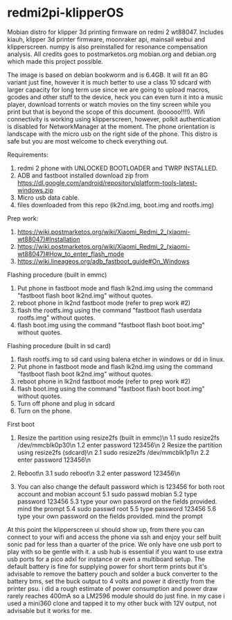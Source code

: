 # redmi2pi-klipperOS
Mobian distro for klipper 3d printing firmware on redmi 2 wt88047.
Includes kiauh, klipper 3d printer firmware, moonraker api, mainsail webui and klipperscreen.
numpy is also preinstalled for resonance compensation analysis.
All credits goes to postmarketos.org mobian.org and debian.org which made this project possible.

The image is based on debian bookworm and is 6.4GB. It will fit an 8G variant just fine, however it is much better to use a class 10 sdcard with larger capacity for long term use since we are going to upload macros, gcodes and other stuff to the device, heck you can even turn it into a music player, download torrents or watch movies on the tiny screen while you print but that is beyond the scope of this document. (booooo!!!!). Wifi connectivity is working using klipperscreen, however, polkit authentication is disabled for NetworkManager at the moment. The phone orientation is landscape with the micro usb on the right side of the phone. This distro is safe but you are most welcome to check everything out.

Requirements:
1. redmi 2 phone with UNLOCKED BOOTLOADER and TWRP INSTALLED.
2. ADB and fastboot installed download zip from https://dl.google.com/android/repository/platform-tools-latest-windows.zip
3. Micro usb data cable.
4. files downloaded from this repo (lk2nd.img, boot.img and rootfs.img)

Prep work:
1. https://wiki.postmarketos.org/wiki/Xiaomi_Redmi_2_(xiaomi-wt88047)#Installation
2. https://wiki.postmarketos.org/wiki/Xiaomi_Redmi_2_(xiaomi-wt88047)#How_to_enter_flash_mode
3. https://wiki.lineageos.org/adb_fastboot_guide#On_Windows

Flashing procedure (built in emmc)
1. Put phone in fastboot mode and flash lk2nd.img using the command "fastboot flash boot lk2nd.img" without quotes.
2. reboot phone in lk2nd fastboot mode (refer to prep work #2)
3. flash the rootfs.img using the command "fastboot flash userdata rootfs.img" without quotes.
4. flash boot.img using the command "fastboot flash boot boot.img" without quotes.

Flashing procedure (built in sd card)
1. flash rootfs.img to sd card using balena etcher in windows or dd in linux.
2. Put phone in fastboot mode and flash lk2nd.img using the command "fastboot flash boot lk2nd.img" without quotes.
3. reboot phone in lk2nd fastboot mode (refer to prep work #2)
4. flash boot.img using the command "fastboot flash boot boot.img" without quotes.
5. Turn off phone and plug in sdcard
6. Turn on the phone.

First boot
1. Resize the partition using resize2fs (built in emmc)\n
   1.1 sudo resize2fs /dev/mmcblk0p30\n
   1.2 enter password 123456\n
2 Resize the partition using resize2fs (sdcard)\n
   2.1 sudo resize2fs /dev/mmcblk1p1\n
   2.2 enter password 123456\n
3. Reboot\n
   3.1 sudo reboot\n
   3.2 enter password 123456\n
   
5. You can also change the default password which is 123456 for both root account and mobian account
   5.1 sudo passwd mobian
   5.2 type password 123456
   5.3 type your own password on the fields provided. mind the prompt
   5.4 sudo passwd root
   5.5 type password 123456
   5.6 type your own password on the fields provided. mind the prompt
   
At this point the klipperscreen ui should show up, from there you can connect to your wifi and access the phone via ssh and enjoy your self built sonic pad for less than a quarter of the price. We only have one usb port to play with so be gentle with it. a usb hub is essential if you want to use extra usb ports for a pico adxl for instance or even a multiboard setup. The default battery is fine for supplying power for short term prints but it's advisable to remove the battery pouch and solder a buck converter to the battery bms, set the buck output to 4 volts and power it directly from the printer psu. i did a rough estimate of power consumption and power draw rarely reaches 400mA so a LM2596 module should do just fine. in my case i used a mini360 clone and tapped it to my other buck with 12V output, not advisable but it works for me.
